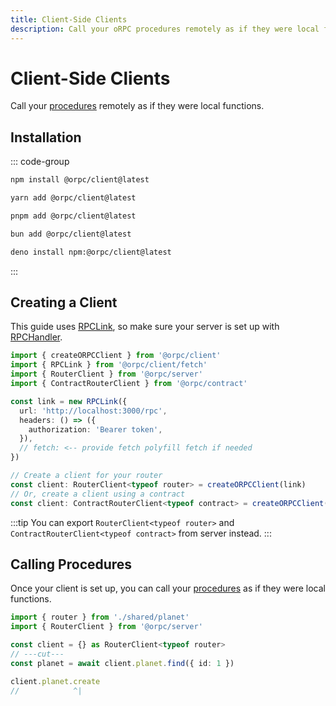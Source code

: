 ```yaml
---
title: Client-Side Clients
description: Call your oRPC procedures remotely as if they were local functions.
---
```


# Client-Side Clients

Call your [procedures](/docs/procedure) remotely as if they were local functions.

## Installation

::: code-group

```sh [npm]
npm install @orpc/client@latest
```

```sh [yarn]
yarn add @orpc/client@latest
```

```sh [pnpm]
pnpm add @orpc/client@latest
```

```sh [bun]
bun add @orpc/client@latest
```

```sh [deno]
deno install npm:@orpc/client@latest
```

:::

## Creating a Client

This guide uses [RPCLink](/docs/client/rpc-link), so make sure your server is set up with [RPCHandler](/docs/rpc-handler).

```ts
import { createORPCClient } from '@orpc/client'
import { RPCLink } from '@orpc/client/fetch'
import { RouterClient } from '@orpc/server'
import { ContractRouterClient } from '@orpc/contract'

const link = new RPCLink({
  url: 'http://localhost:3000/rpc',
  headers: () => ({
    authorization: 'Bearer token',
  }),
  // fetch: <-- provide fetch polyfill fetch if needed
})

// Create a client for your router
const client: RouterClient<typeof router> = createORPCClient(link)
// Or, create a client using a contract
const client: ContractRouterClient<typeof contract> = createORPCClient(link)
```

:::tip
You can export `RouterClient<typeof router>` and `ContractRouterClient<typeof contract>` from server instead.
:::

## Calling Procedures

Once your client is set up, you can call your [procedures](/docs/procedure) as if they were local functions.

```ts twoslash
import { router } from './shared/planet'
import { RouterClient } from '@orpc/server'

const client = {} as RouterClient<typeof router>
// ---cut---
const planet = await client.planet.find({ id: 1 })

client.planet.create
//            ^|
```
